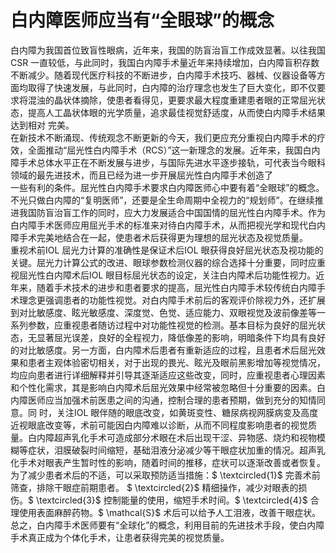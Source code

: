 # 白内障医师应当有“全眼球”的概念  
白内障为我国首位致盲性眼病，近年来，我国的防盲治盲工作成效显著。以往我国CSR 一直较低，与此同时，我国白内障手术量近年来持续增加，白内障盲积存数不断减少。随着现代医疗科技的不断进步，白内障手术技巧、器械、仪器设备等方面均取得了快速发展，与此同时，白内障的治疗理念也发生了巨大变化，即不仅要求将混浊的晶状体摘除，使患者看得见，更要求最大程度重建患者眼的正常屈光状态，提高人工晶状体眼的光学质量，追求最佳视觉舒适度，从而使白内障手术结果达到相对 完美。  
在新技术不断涌现、传统观念不断更新的今天，我们更应充分重视白内障手术的疗效，全面推动“屈光性白内障手术（RCS）”这一新理念的发展。近年来，我国白内障手术总体水平正在不断发展与进步，与国际先进水平逐步接轨，可代表当今眼科领域的最先进技术，而且已经为进一步开展屈光性白内障手术创造了  
一些有利的条件。屈光性白内障手术要求白内障医师心中要有着“全眼球”的概念。不光只做白内障的“复明医师”，还要是全生命周期中全视力的“规划师”。在继续推进我国防盲治盲工作的同时，应大力发展适合中国国情的屈光性白内障手术。作为白内障手术医师应用屈光手术的标准来对待白内障手术，从而把视光学和现代白内障手术完美地结合在一起，使患者术后获得更为理想的屈光状态及视觉质量。  
重视术前IOL 屈光力计算的准确性是保证术后IOL 眼获得良好屈光状态及视功能的关键。屈光力计算公式的改进、眼球参数检测仪器的综合选择十分重要，同时应重视屈光性白内障术后IOL 眼目标屈光状态的设定，关注白内障术后功能性视力。近年来，随着手术技术的进步和患者要求的提高，屈光性白内障手术较传统白内障手术理念更强调患者的功能性视觉。对白内障手术前后的客观评价除视力外，还扩展到对比敏感度、眩光敏感度、深度觉、色觉、适应能力、双眼视觉及波前像差等一系列参数，应重视患者随访过程中对功能性视觉的检测。基本目标为良好的屈光状态，无显著屈光误差，良好的全程视力，降低像差的影响，明暗条件下均具有良好的对比敏感度。另一方面，白内障术后患者有重新适应的过程，且患者术后屈光效果和患者主观体验密切相关，对于出现的畏光、眩光及眼前黑影增加等视觉情况，均应向患者进行详细解释并引导其逐渐适应这些改变，同时，应重视患者心理因素和个性化需求，其是影响白内障术后屈光效果中经常被忽略但十分重要的因素。白内障医师应当加强术前医患之间的沟通，控制合理的患者预期，做到充分的知情同意。同 时，关注IOL 眼伴随的眼底改变，如黄斑变性、糖尿病视网膜病变及高度近视眼底改变等，术前可能因白内障难以诊断，从而不同程度影响患者的视觉质量。白内障超声乳化手术可造成部分术眼在术后出现干涩、异物感、烧灼和视物模糊等症状，泪膜破裂时间缩短，基础泪液分泌减少等干眼症状加重的情况。超声乳化手术对眼表产生暂时性的影响，随着时间的推移，症状可以逐渐改善或者恢复。  
为了减少患者术后的不适，可以采取预防适当措施：$ \textcircled{1}$    完善术前筛查，排除干眼症前期患者。 $ \textcircled{2}$     精细操作，减少对眼表的损 伤。$ \textcircled{3}$    控制能量的使用，缩短手术时间。$ \textcircled{4}$    合理使用表面麻醉药物。$ \mathcal{S}$    术后可以给予人工泪液，改善干眼症状。  
总之，白内障手术医师要有“全球化”的概念，利用目前的先进技术手段，使白内障手术真正成为个体化手术，让患者获得完美的视觉质量。  
